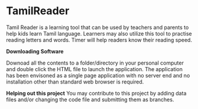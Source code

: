 # TamilReader
Tamil Reader is a learning tool that can be used by teachers and parents to help kids learn Tamil language. Learners may also utilize this tool to practise reading letters and words. Timer will help readers know their reading speed. 

**Downloading Software**

Downoad all the contents to a folder/directory in your personal computer and double click the HTML file to launch the application. The application has been envisoned as a single page application with no server end and no installation other than standard web browser is required.

**Helping out this project**
You may contribute to this project by adding data files and/or changing the code file and submitting them as branches. 
